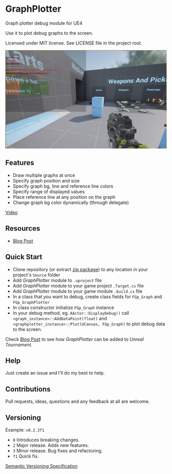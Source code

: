 # GraphPlotter
Graph plotter debug module for UE4

Use it to plot debug graphs to the screen.

Licensed under MIT license. See LICENSE file in the project root.

![GraphPlotter cover screenshot](/Resources/cover_screenshot.png?raw=true "UE4 GraphPlotter graphs in Unreal Tournament")

Features
--------

- Draw multiple graphs at once
- Specify graph position and size
- Specify graph bg, line and reference line colors
- Specify range of displayed values
- Place reference line at any position on the graph
- Change graph bg color dynamically (through delegate)

[Video](https://youtu.be/AEIqbp3qvms "UE4 GraphPlotter module")<br>

Resources
---
* [Blog Post](https://wordpress.com/post/bartlomiejwolk.wordpress.com/1174)    

Quick Start
------------------

- Clone repository (or extract [zip package](https://github.com/bartlomiejwolk/GraphPlotter/archive/master.zip)) to any location in your project's `Source` folder
- Add _GraphPlotter_ module to `.uproject` file
- Add _GraphPlotter_ module to your game project  `.Target.cs` file
- Add _GraphPlotter_ module to your game module `.build.cs` file
- In a class that you want to debug, create class fields for `FGp_Graph` and `FGp_GraphPlotter`
- In class constructor initialize `FGp_Graph` instance
- In your debug method, eg. `AActor::DisplayDebug()` call `<graph_instance>::AddDataPoint(float)` and `<graphplotter_instance>::Plot(UCanvas, FGp_Graph)`
to plot debug data to the screen.

Check [Blog Post](https://wordpress.com/post/bartlomiejwolk.wordpress.com/1174) to see how _GraphPlotter_ can be added to _Unreal Tournament_.

Help
-----

Just create an issue and I'll do my best to help.

Contributions
------------

Pull requests, ideas, questions and any feedback at all are welcome.

Versioning
----------

Example: `v0.2.3f1`

- `0` Introduces breaking changes.
- `2` Major release. Adds new features.
- `3` Minor release. Bug fixes and refactoring.
- `f1` Quick fix.

[Semantic Versioning Specification](http://semver.org/)
